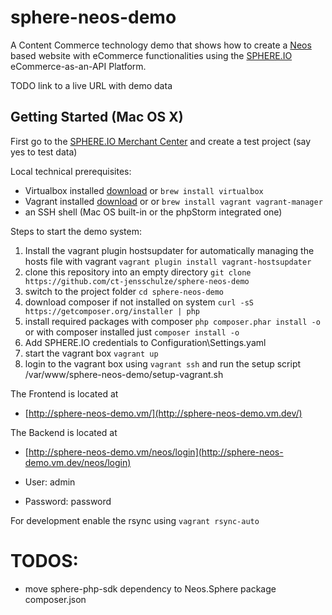 # sphere-neos-demo

A Content Commerce technology demo that shows how to create a [Neos](http://neos.typo3.org/) based website with eCommerce functionalities using the [SPHERE.IO](http://dev.sphere.io) eCommerce-as-an-API Platform.

TODO link to a live URL with demo data

## Getting Started (Mac OS X)

First go to the [SPHERE.IO Merchant Center](http://admin.sphere.io/) and create a test project (say yes to test data)

Local technical prerequisites:

 * Virtualbox installed [download](http://www.virtualbox.org/) or `brew install virtualbox`
 * Vagrant installed [download](https://www.vagrantup.com/downloads.html) or or `brew install vagrant vagrant-manager`
 * an SSH shell (Mac OS built-in or the phpStorm integrated one)

Steps to start the demo system:

 1. Install the vagrant plugin hostsupdater for automatically managing the hosts file with vagrant
	`vagrant plugin install vagrant-hostsupdater`
 1. clone this repository into an empty directory
 	`git clone https://github.com/ct-jensschulze/sphere-neos-demo`
 1. switch to the project folder
 	`cd sphere-neos-demo`
 1. download composer if not installed on system
  	`curl -sS https://getcomposer.org/installer | php`
 1. install required packages with composer
 	`php composer.phar install -o` or with composer installed just `composer install -o`
 1. Add SPHERE.IO credentials to Configuration\Settings.yaml
 1. start the vagrant box
	`vagrant up`
 1. login to the vagrant box using `vagrant ssh` and run the setup script
   /var/www/sphere-neos-demo/setup-vagrant.sh
   
The Frontend is located at

* [http://sphere-neos-demo.vm/](http://sphere-neos-demo.vm.dev/)

The Backend is located at

 * [http://sphere-neos-demo.vm/neos/login](http://sphere-neos-demo.vm.dev/neos/login)

 * User: admin
 * Password: password

For development enable the rsync using `vagrant rsync-auto`

# TODOS:

 * move sphere-php-sdk dependency to Neos.Sphere package composer.json
